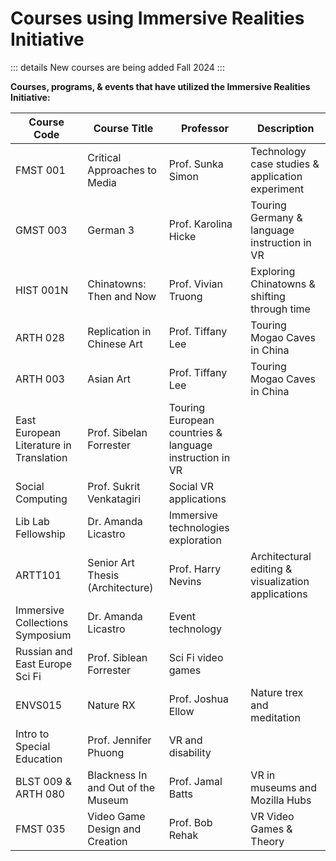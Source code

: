 # Courses using Immersive Realities Initiative

::: details
New courses are being added Fall 2024
:::

**Courses, programs, & events that have utilized the Immersive Realities Initiative:**

| Course Code | Course Title                                 | Professor                 | Description                                          |
|---|---|---|---|
| FMST 001     | Critical Approaches to Media                 | Prof. Sunka Simon         | Technology case studies & application experiment |
| GMST 003     | German 3                                     | Prof. Karolina Hicke       | Touring Germany & language instruction in VR     |
| HIST 001N    | Chinatowns: Then and Now                        | Prof. Vivian Truong        | Exploring Chinatowns & shifting through time      |
| ARTH 028     | Replication in Chinese Art                   | Prof. Tiffany Lee         | Touring Mogao Caves in China                        |
| ARTH 003     | Asian Art                                     | Prof. Tiffany Lee         | Touring Mogao Caves in China                        |
| East European Literature in Translation | Prof. Sibelan Forrester | Touring European countries & language instruction in VR |
| Social Computing | Prof. Sukrit Venkatagiri | Social VR applications                             |
| Lib Lab Fellowship | Dr. Amanda Licastro | Immersive technologies exploration                 |
| ARTT101     | Senior Art Thesis (Architecture)            | Prof. Harry Nevins        | Architectural editing & visualization applications |
| Immersive Collections Symposium | Dr. Amanda Licastro | Event technology                                   |
| Russian and East Europe Sci Fi | Prof. Siblean Forrester | Sci Fi video games                                 |
| ENVS015     | Nature RX                                    | Prof. Joshua Ellow       | Nature trex and meditation                         |
| Intro to Special Education | Prof. Jennifer Phuong | VR and disability                                    |
| BLST 009 & ARTH 080 | Blackness In and Out of the Museum | Prof. Jamal Batts | VR in museums and Mozilla Hubs                      |
| FMST 035     | Video Game Design and Creation              | Prof. Bob Rehak           | VR Video Games & Theory                             |
 		
